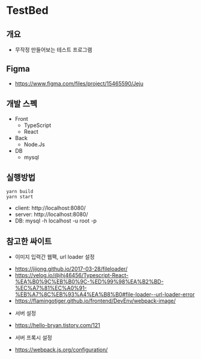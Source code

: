 # TestBed


## 개요

* 무작정 만들어보는 테스트 프로그램

## Figma
* https://www.figma.com/files/project/15465590/Jeju

## 개발 스펙

* Front 
  * TypeScript
  * React
* Back
  * Node.Js
* DB
  * mysql

## 실행방법

```
yarn build
yarn start
```

* client: http://localhost:8080/
* server: http://localhost:8080/
* DB: mysql -h localhost -u root -p
## 참고한 싸이트

- 이미지 입력간 웹팩, url loader 설정
* https://jijong.github.io/2017-03-28/fileloader/
* https://velog.io/@jhj46456/Typescript-React-%EA%B0%9C%EB%B0%9C-%ED%99%98%EA%B2%BD-%EC%A7%81%EC%A0%91-%EB%A7%8C%EB%93%A4%EA%B8%B0#file-loader--url-loader-error
* https://flamingotiger.github.io/frontend/DevEnv/webpack-image/

- 서버 설정 
* https://hello-bryan.tistory.com/121
- 서버 프록시 설정
* https://webpack.js.org/configuration/